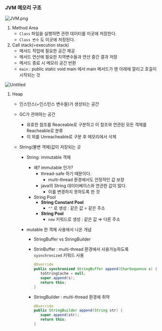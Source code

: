 ### JVM 메모리 구조

![JVM.png](https://s3-us-west-2.amazonaws.com/secure.notion-static.com/ee3f4c43-4505-4bdb-8e57-bdc3d821968e/JVM.png)

1. Method Area
   - `Class` 파일을 실행하면 관련 데이터를 이곳에 저장한다.
   - `Class 변수` 도 이곳에 저장된다.
2. Call stack(=execution stack)
   - 메서드 작업에 필요한 공간 제공
   - 메서드 연산에 필요한 지역변수들과 연산 중간 결과 저장
   - 메서드 종료 시 메모리 공간 반환
   - `main` : public static void main 에서 main 메서드가 맨 아래에 깔리고 호출이 시작되는 것

![Untitled](https://s3-us-west-2.amazonaws.com/secure.notion-static.com/021c6c67-a9bb-496d-a57d-2e0364add743/Untitled.png)

1. Heap
   
   - 인스턴스(+인스턴스 변수들)가 생성되는 공간
   
   - GC가 관여하는 공간
     
     - 유효한 참조를 Reaceable로 구분하고 이 참조와 연관된 모든 객체를 Reacheable로 분류
     - 이 외를 Unreacheable로 구분 후 메모리에서 삭제
   
   - String(불변 객체)값이 저장되는 곳
     
     - String: immutable 객체
       
       - 왜? immutable 인가?
         - thread-safe 하기 때문이다.
           - multi-thread 환경에서도 안정적인 값 보장
         - java의 String 데이터베이스와 연관한 값이 많다.
           - 이를 변경하지 못하도록 한 것
       - String Pool
         - **String Constant Pool**
           - `""` 로 생성 : 같은 값 = 같은 주소
         - **String Pool**
           - `new` 키워드로 생성 : 같은 값 ⇒ 다른 주소
     
     - mutable 한 객체 사용에서 나온 개념
       
       - StringBuffer vs StringBuilder
       
       - StrinBuffer : multi-thread 환경에서 사용가능하도록 `sysnchronized` 키워드 사용
         
         ```java
         @Override
         public synchronized StringBuffer append(CharSequence s) {
            toStringCache = null;
            super.append(s);
            return this;
         }
         ```
       
       - StringBuilder : multi-thread 환경에 취약
         
         ```java
         @Override
         public StringBuilder append(String str) {
            super.append(str);
            return this;
         }
         ```
